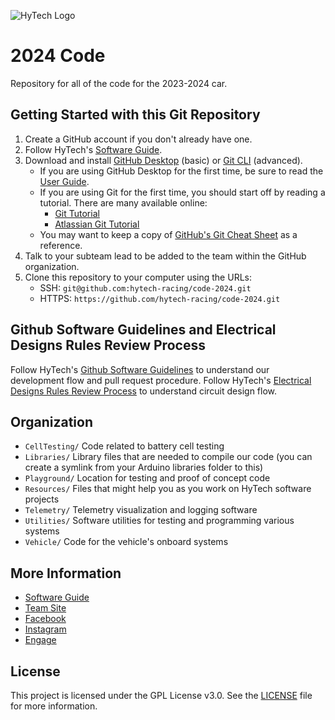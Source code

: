 ![HyTech Logo](https://hytechracing.gatech.edu/images/hytech_logo.png)

# 2024 Code

Repository for all of the code for the 2023-2024 car.

## Getting Started with this Git Repository
1. Create a GitHub account if you don't already have one.
2. Follow HyTech's [Software Guide](https://github.com/hytech-racing/training/tree/master/Resources).
3. Download and install [GitHub Desktop](https://desktop.github.com/) (basic) or [Git CLI](https://git-scm.com/book/en/v2/Getting-Started-Installing-Git) (advanced).
    * If you are using GitHub Desktop for the first time, be sure to read the [User Guide](https://help.github.com/desktop/guides/).
    * If you are using Git for the first time, you should start off by reading a tutorial. There are many available online:
        * [Git Tutorial](https://git-scm.com/docs/gittutorial)
        * [Atlassian Git Tutorial](https://www.atlassian.com/git/tutorials/)
    * You may want to keep a copy of [GitHub's Git Cheat Sheet](https://services.github.com/kit/downloads/github-git-cheat-sheet.pdf) as a reference.
4. Talk to your subteam lead to be added to the team within the GitHub organization.
5. Clone this repository to your computer using the URLs:
    * SSH: `git@github.com:hytech-racing/code-2024.git`
    * HTTPS: `https://github.com/hytech-racing/code-2024.git`

## Github Software Guidelines and Electrical Designs Rules Review Process
Follow HyTech's [Github Software Guidelines](https://gtvault.sharepoint.com/:w:/r/sites/HyTechRacing2/Shared%20Documents/Electrical%20-%20All/HT06/Guidelines%20Rules%20and%20Procedures/Github%20Software%20Guidelines.docx?d=w7e0d7e36afeb47b5a935bd7a4851bceb&csf=1&web=1&e=sudzjV) to understand our development flow and pull request procedure.
Follow HyTech's [Electrical Designs Rules Review Process](https://gtvault.sharepoint.com/:w:/r/sites/HyTechRacing2/Shared%20Documents/Electrical%20-%20All/HT06/Guidelines%20Rules%20and%20Procedures/Electrical%20Designs%20Rules%20Review%20Process.docx?d=w0277498dfb4b4b9fbfad0e5db8a187c8&csf=1&web=1&e=LDFCNz) to understand circuit design flow. 

## Organization
* `CellTesting/`  Code related to battery cell testing
* `Libraries/`    Library files that are needed to compile our code (you can create a symlink from your Arduino libraries folder to this)
* `Playground/`   Location for testing and proof of concept code
* `Resources/`    Files that might help you as you work on HyTech software projects
* `Telemetry/`    Telemetry visualization and logging software
* `Utilities/`    Software utilities for testing and programming various systems
* `Vehicle/`      Code for the vehicle's onboard systems

## More Information
* [Software Guide](https://github.com/hytech-racing/training/tree/master/Resources)
* [Team Site](https://hytechracing.gatech.edu/)
* [Facebook](https://www.facebook.com/HyTechRacing/)
* [Instagram](https://www.instagram.com/hytech.racing/)
* [Engage](https://gatech.campuslabs.com/engage/organization/hytech-racing)

## License
This project is licensed under the GPL License v3.0. See the [LICENSE](LICENSE) file for more information.

